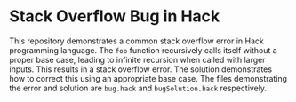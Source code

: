 # Stack Overflow Bug in Hack

This repository demonstrates a common stack overflow error in Hack programming language.  The `foo` function recursively calls itself without a proper base case, leading to infinite recursion when called with larger inputs. This results in a stack overflow error.  The solution demonstrates how to correct this using an appropriate base case. The files demonstrating the error and solution are `bug.hack` and `bugSolution.hack` respectively.